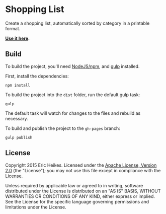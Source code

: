 # Shopping List

Create a shopping list, automatically sorted by category in a printable format.

**[Use it here](http://eheikes.github.io/shopping-list/).**

## Build

To build the project, you'll need [NodeJS/npm](https://nodejs.org/), and [gulp](http://gulpjs.com/) installed.

First, install the dependencies:

```shell
npm install
```

To build the project into the `dist` folder, run the default gulp task:

```shell
gulp
```

The default task will watch for changes to the files and rebuild as necessary.

To build and publish the project to the `gh-pages` branch:

```shell
gulp publish
```

## License

Copyright 2015 Eric Heikes. Licensed under the [Apache License, Version 2.0](LICENSE.txt) (the "License"); you may not use this file except in compliance with the License.

Unless required by applicable law or agreed to in writing, software distributed under the License is distributed on an "AS IS" BASIS, WITHOUT WARRANTIES OR CONDITIONS OF ANY KIND, either express or implied. See the License for the specific language governing permissions and limitations under the License.
